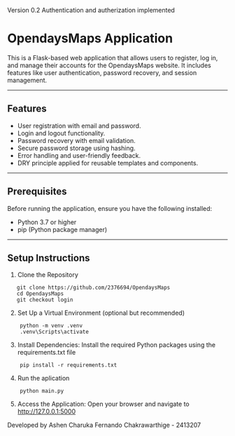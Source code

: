 Version 0.2 Authentication and autherization implemented

# OpendaysMaps Application

This is a Flask-based web application that allows users to register, log in, and manage their accounts for the OpendaysMaps website. It includes features like user authentication, password recovery, and session management.

---

## Features

- User registration with email and password.
- Login and logout functionality.
- Password recovery with email validation.
- Secure password storage using hashing.
- Error handling and user-friendly feedback.
- DRY principle applied for reusable templates and components.

---

## Prerequisites

Before running the application, ensure you have the following installed:

- Python 3.7 or higher
- pip (Python package manager)

---

## Setup Instructions

1. Clone the Repository
```CMD
   git clone https://github.com/2376694/OpendaysMaps
   cd OpendaysMaps
   git checkout login
```

2. Set Up a Virtual Environment (optional but recommended)
```CMD
    python -m venv .venv
    .venv\Scripts\activate
```     

3. Install Dependencies: Install the required Python packages using the requirements.txt file
```CMD
    pip install -r requirements.txt
```

4. Run the aplication
```CMD
    python main.py
```

5. Access the Application: Open your browser and navigate to
    http://127.0.0.1:5000

Developed by Ashen Charuka Fernando Chakrawarthige - 2413207
